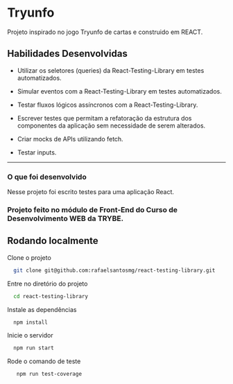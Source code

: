 
# Tryunfo

Projeto inspirado no jogo Tryunfo de cartas e construido em REACT.

## Habilidades Desenvolvidas

* Utilizar os seletores (queries) da React-Testing-Library em testes automatizados.

* Simular eventos com a React-Testing-Library em testes automatizados.

* Testar fluxos lógicos assíncronos com a React-Testing-Library.

* Escrever testes que permitam a refatoração da estrutura dos componentes da aplicação sem necessidade de serem alterados.

* Criar mocks de APIs utilizando fetch.

* Testar inputs.

---

### O que foi desenvolvido

Nesse projeto foi escrito testes para uma aplicação React.

### Projeto feito no módulo de Front-End do Curso de Desenvolvimento WEB da TRYBE.

## Rodando localmente

Clone o projeto

```bash
  git clone git@github.com:rafaelsantosmg/react-testing-library.git
```

Entre no diretório do projeto

```bash
  cd react-testing-library
```

Instale as dependências

```bash
  npm install
```

Inicie o servidor

```bash
  npm run start
```

Rode o comando de teste
```bash
   npm run test-coverage
```